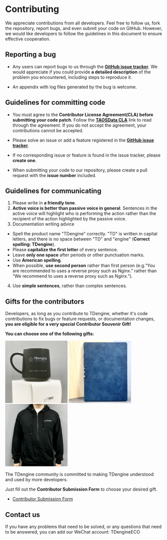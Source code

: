# Contributing

We appreciate contributions from all developers. Feel free to follow us, fork the repository, report bugs, and even submit your code on GitHub. However, we would like developers to follow the guidelines in this document to ensure effective cooperation.
 

## Reporting a bug

* Any users can report bugs to us through the  **[GitHub issue tracker](https://github.com/taosdata/TDengine/issues)**. We would appreciate if you could provide **a detailed description** of the problem you encountered, including steps to reproduce it.

* An appendix with log files generated by the bug is welcome.


## Guidelines for committing code

* You must agree to the **Contributor License Agreement(CLA) before submitting your code patch**. Follow the **[TAOSData CLA](https://www.taosdata.com/en/contributor/)** link to read through the agreement. If you do not accept the agreement, your contributions cannot be accepted.

* Please solve an issue or add a feature registered in the **[GitHub issue tracker](https://github.com/taosdata/TDengine/issues)**.
* If no corresponding issue or feature is found in the issue tracker, please **create one**.
* When submitting your code to our repository, please create a pull request with the **issue number** included.


## Guidelines for communicating


1. Please write in **a friendly tone**.
2. **Active voice is better than passive voice in general**. Sentences in the active voice will highlight who is performing the action rather than the recipient of the action highlighted by the passive voice.
3. Documentation writing advice 
* Spell the product name "TDengine" correctly. "TD" is written in capital letters, and there is no space between "TD" and "engine" (**Correct spelling: TDengine**).
* Please **capitalize the first letter** of every sentence.
* Leave **only one space** after periods or other punctuation marks.
* Use **American spelling**.
* When possible, **use second person** rather than first person (e.g.“You are recommended to uses a reverse proxy such as Nginx.” rather than “We recommend to uses a reverse proxy such as Nginx.”).
4. Use **simple sentences**, rather than complex sentences.


## Gifts for the contributors

Developers, as long as you contribute to TDengine, whether it's code contributions to fix bugs or feature requests, or documentation changes, **you are eligible for a very special Contributor Souvenir Gift!** 

**You can choose one of the following gifts:**


<p align="left">
  <img
    src="docs/assets/contributing-cup.jpg"
    alt=""
    width="200"
  />
  <img
    src="docs/assets/contributing-notebook.jpg"
    alt=""
    width="200"
  />
  <img
    src="docs/assets/contributing-shirt.jpg"
    alt=""
    width="200"
    />


The TDengine community is committed to making TDengine understood and used by more developers. 


Just fill out the **Contributor Submission Form** to choose your desired gift.
- [Contributor Submission Form](https://page.ma.scrmtech.com/form/index?pf_uid=27715_2095&id=12100)


## Contact us

If you have any problems that need to be solved, or any questions that need to be answered, you can add our WeChat account: TDengineECO
